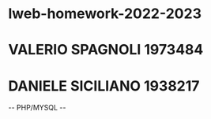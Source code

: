 # lweb-homework-2022-2023
# VALERIO SPAGNOLI 1973484
# DANIELE SICILIANO 1938217 

-- PHP/MYSQL --

